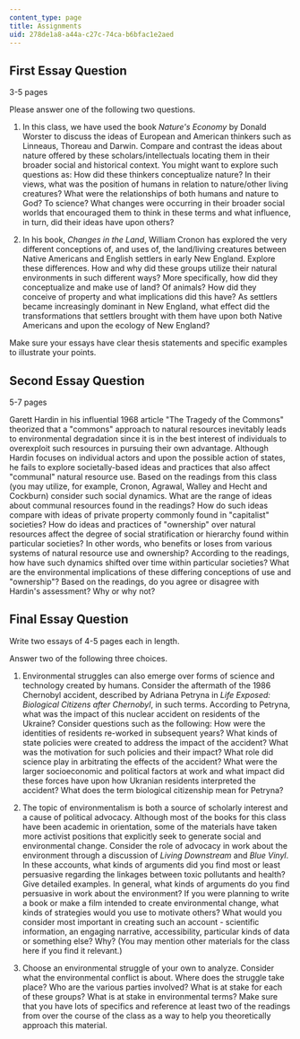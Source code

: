 ```yaml
---
content_type: page
title: Assignments
uid: 278de1a8-a44a-c27c-74ca-b6bfac1e2aed
---
```


First Essay Question
--------------------

3-5 pages

Please answer one of the following two questions.

1.  In this class, we have used the book _Nature's Economy_ by Donald Worster to discuss the ideas of European and American thinkers such as Linneaus, Thoreau and Darwin. Compare and contrast the ideas about nature offered by these scholars/intellectuals locating them in their broader social and historical context. You might want to explore such questions as: How did these thinkers conceptualize nature? In their views, what was the position of humans in relation to nature/other living creatures? What were the relationships of both humans and nature to God? To science? What changes were occurring in their broader social worlds that encouraged them to think in these terms and what influence, in turn, did their ideas have upon others?  
    
2.  In his book, _Changes in the Land_, William Cronon has explored the very different conceptions of, and uses of, the land/living creatures between Native Americans and English settlers in early New England. Explore these differences. How and why did these groups utilize their natural environments in such different ways? More specifically, how did they conceptualize and make use of land? Of animals? How did they conceive of property and what implications did this have? As settlers became increasingly dominant in New England, what effect did the transformations that settlers brought with them have upon both Native Americans and upon the ecology of New England?

Make sure your essays have clear thesis statements and specific examples to illustrate your points.

Second Essay Question
---------------------

5-7 pages

Garett Hardin in his influential 1968 article "The Tragedy of the Commons" theorized that a "commons" approach to natural resources inevitably leads to environmental degradation since it is in the best interest of individuals to overexploit such resources in pursuing their own advantage. Although Hardin focuses on individual actors and upon the possible action of states, he fails to explore societally-based ideas and practices that also affect "communal" natural resource use. Based on the readings from this class (you may utilize, for example, Cronon, Agrawal, Walley and Hecht and Cockburn) consider such social dynamics. What are the range of ideas about communal resources found in the readings? How do such ideas compare with ideas of private property commonly found in "capitalist" societies? How do ideas and practices of "ownership" over natural resources affect the degree of social stratification or hierarchy found within particular societies? In other words, who benefits or loses from various systems of natural resource use and ownership? According to the readings, how have such dynamics shifted over time within particular societies? What are the environmental implications of these differing conceptions of use and "ownership"? Based on the readings, do you agree or disagree with Hardin's assessment? Why or why not?

Final Essay Question
--------------------

Write two essays of 4-5 pages each in length.

Answer two of the following three choices.

1.  Environmental struggles can also emerge over forms of science and technology created by humans. Consider the aftermath of the 1986 Chernobyl accident, described by Adriana Petryna in _Life Exposed: Biological Citizens after Chernobyl_, in such terms. According to Petryna, what was the impact of this nuclear accident on residents of the Ukraine? Consider questions such as the following: How were the identities of residents re-worked in subsequent years? What kinds of state policies were created to address the impact of the accident? What was the motivation for such policies and their impact? What role did science play in arbitrating the effects of the accident? What were the larger socioeconomic and political factors at work and what impact did these forces have upon how Ukranian residents interpreted the accident? What does the term biological citizenship mean for Petryna?  
    
2.  The topic of environmentalism is both a source of scholarly interest and a cause of political advocacy. Although most of the books for this class have been academic in orientation, some of the materials have taken more activist positions that explicitly seek to generate social and environmental change. Consider the role of advocacy in work about the environment through a discussion of _Living Downstream_ and _Blue Vinyl_. In these accounts, what kinds of arguments did you find most or least persuasive regarding the linkages between toxic pollutants and health? Give detailed examples. In general, what kinds of arguments do you find persuasive in work about the environment? If you were planning to write a book or make a film intended to create environmental change, what kinds of strategies would you use to motivate others? What would you consider most important in creating such an account - scientific information, an engaging narrative, accessibility, particular kinds of data or something else? Why? (You may mention other materials for the class here if you find it relevant.)  
    
3.  Choose an environmental struggle of your own to analyze. Consider what the environmental conflict is about. Where does the struggle take place? Who are the various parties involved? What is at stake for each of these groups? What is at stake in environmental terms? Make sure that you have lots of specifics and reference at least two of the readings from over the course of the class as a way to help you theoretically approach this material.